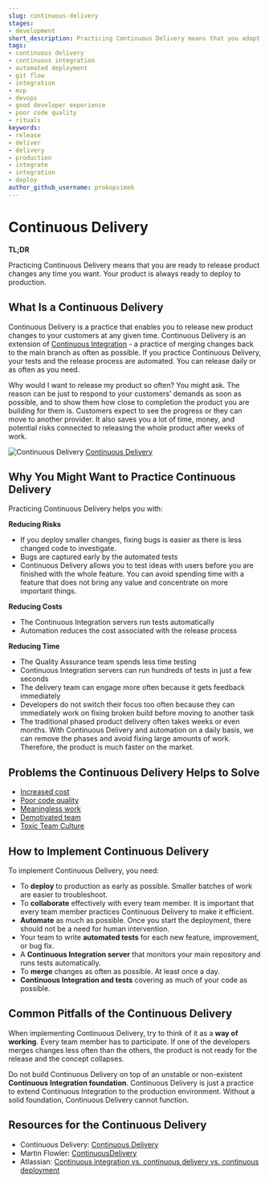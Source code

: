 ```yaml
---
slug: continuous-delivery
stages:
- development
short_description: Practicing Continuous Delivery means that you adopt practices to be ready to release product changes any time you want. Your product is always ready to deploy to production.
tags:
- continuous delivery
- continuous integration
- automated deployment
- git flow
- integration
- mvp
- devops
- good developer experience
- poor code quality
- rituals
keywords:
- release
- deliver
- delivery
- production
- integrate
- integration
- deploy
author_github_username: prokopsimek
---
```


# Continuous Delivery

**TL;DR**

Practicing Continuous Delivery means that you are ready to release product changes any time you want. Your product is always ready to deploy to production.

## What Is a Continuous Delivery

Continuous Delivery is a practice that enables you to release new product changes to your customers at any given time. Continuous Delivery is an extension of [Continuous Integration](/practices/continuous-integration) - a practice of merging changes back to the main branch as often as possible. If you practice Continuous Delivery, your tests and the release process are automated. You can release daily or as often as you need.

Why would I want to release my product so often? You might ask. The reason can be just to respond to your customers’ demands as soon as possible, and to show them how close to completion the product you are building for them is. Customers expect to see the progress or they can move to another provider. It also saves you a lot of time, money, and potential risks connected to releasing the whole product after weeks of work.

![Continuous Delivery](/files/continuous_delivery.png)
[Continuous Delivery](https://medium.com/@Zaiku/continuous-delivery-in-a-nutshell-29f4213dabda)

## Why You Might Want to Practice Continuous Delivery

Practicing Continuous Delivery helps you with:

**Reducing Risks**

- If you deploy smaller changes, fixing bugs is easier as there is less changed code to investigate.
- Bugs are captured early by the automated tests
- Continuous Delivery allows you to test ideas with users before you are finished with the whole feature. You can avoid spending time with a feature that does not bring any value and concentrate on more important things.

**Reducing Costs**

- The Continuous Integration servers run tests automatically
- Automation reduces the cost associated with the release process

**Reducing Time**

- The Quality Assurance team spends less time testing
- Continuous Integration servers can run hundreds of tests in just a few seconds
- The delivery team can engage more often because it gets feedback immediately
- Developers do not switch their focus too often because they can immediately work on fixing broken build before moving to another task
- The traditional phased product delivery often takes weeks or even months. With Continuous Delivery and automation on a daily basis, we can remove the phases and avoid fixing large amounts of work. Therefore, the product is much faster on the market.

## Problems the Continuous Delivery Helps to Solve

- [Increased cost](/problems/increased-cost)
- [Poor code quality](/problems/poor-code-quality)
- [Meaningless work](/problems/meaningless-work)
- [Demotivated team](/problems/demotivated-team)
- [Toxic Team Culture](/problems/toxic-team-culture)

## How to Implement Continuous Delivery

To implement Continuous Delivery, you need:

- To **deploy** to production as early as possible. Smaller batches of work are easier to troubleshoot.
- To **collaborate** effectively with every team member. It is important that every team member practices Continuous Delivery to make it efficient.
- **Automate** as much as possible. Once you start the deployment, there should not be a need for human intervention.
- Your team to write **automated tests** for each new feature, improvement, or bug fix.
- A **Continuous Integration server** that monitors your main repository and runs tests automatically.
- To **merge** changes as often as possible. At least once a day.
- **Continuous Integration and tests** covering as much of your code as possible.

## Common Pitfalls of the Continuous Delivery

When implementing Continuous Delivery, try to think of it as a **way of working**. Every team member has to participate. If one of the developers merges changes less often than the others, the product is not ready for the release and the concept collapses.

Do not build Continuous Delivery on top of an unstable or non-existent **Continuous Integration foundation**. Continuous Delivery is just a practice to extend Continuous Integration to the production environment. Without a solid foundation, Continuous Delivery cannot function.

## Resources for the Continuous Delivery

- Continuous Delivery: [Continuous Delivery](https://continuousdelivery.com/)
- Martin Flowler: [ContinuousDelivery](https://martinfowler.com/bliki/ContinuousDelivery.html)
- Atlassian: [Continuous integration vs. continuous delivery vs. continuous deployment](https://www.atlassian.com/continuous-delivery/principles/continuous-integration-vs-delivery-vs-deployment)
